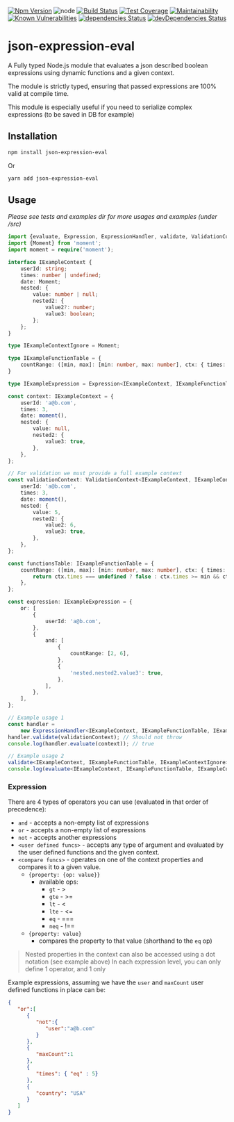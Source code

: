 [![Npm Version](https://img.shields.io/npm/v/json-expression-eval.svg?style=popout)](https://www.npmjs.com/package/json-expression-eval)
![node](https://img.shields.io/node/v-lts/json-expression-eval)
[![Build Status](https://travis-ci.org/regevbr/json-expression-eval.svg?branch=master)](https://travis-ci.org/regevbr/json-expression-eval)
[![Test Coverage](https://api.codeclimate.com/v1/badges/5cc9e9fe4871a315f2aa/test_coverage)](https://codeclimate.com/github/regevbr/json-expression-eval/test_coverage)
[![Maintainability](https://api.codeclimate.com/v1/badges/5cc9e9fe4871a315f2aa/maintainability)](https://codeclimate.com/github/regevbr/json-expression-eval/maintainability)
[![Known Vulnerabilities](https://snyk.io/test/github/regevbr/json-expression-eval/badge.svg?targetFile=package.json)](https://snyk.io/test/github/regevbr/json-expression-eval?targetFile=package.json)
[![dependencies Status](https://david-dm.org/regevbr/json-expression-eval/status.svg)](https://david-dm.org/regevbr/json-expression-eval)
[![devDependencies Status](https://david-dm.org/regevbr/json-expression-eval/dev-status.svg)](https://david-dm.org/regevbr/json-expression-eval?type=dev)

# json-expression-eval
A Fully typed Node.js module that evaluates a json described boolean expressions using dynamic functions and a given context.

The module is strictly typed, ensuring that passed expressions are 100% valid at compile time.

This module is especially useful if you need to serialize complex expressions (to be saved in DB for example) 
  
## Installation 
```sh
npm install json-expression-eval
```
Or
```sh
yarn add json-expression-eval
```

## Usage

 *Please see tests and examples dir for more usages and examples (under /src)* 

```typescript
import {evaluate, Expression, ExpressionHandler, validate, ValidationContext} from 'json-expression-eval';
import {Moment} from 'moment';
import moment = require('moment');

interface IExampleContext {
    userId: string;
    times: number | undefined;
    date: Moment;
    nested: {
        value: number | null;
        nested2: {
            value2?: number;
            value3: boolean;
        };
    };
}

type IExampleContextIgnore = Moment;

type IExampleFunctionTable = {
    countRange: ([min, max]: [min: number, max: number], ctx: { times: number | undefined }) => boolean;
}

type IExampleExpression = Expression<IExampleContext, IExampleFunctionTable, IExampleContextIgnore>; // We pass Moment here to avoid TS exhaustion

const context: IExampleContext = {
    userId: 'a@b.com',
    times: 3,
    date: moment(),
    nested: {
        value: null,
        nested2: {
            value3: true,
        },
    },
};

// For validation we must provide a full example context
const validationContext: ValidationContext<IExampleContext, IExampleContextIgnore> = {
    userId: 'a@b.com',
    times: 3,
    date: moment(),
    nested: {
        value: 5,
        nested2: {
            value2: 6,
            value3: true,
        },
    },
};

const functionsTable: IExampleFunctionTable = {
    countRange: ([min, max]: [min: number, max: number], ctx: { times: number | undefined }): boolean => {
        return ctx.times === undefined ? false : ctx.times >= min && ctx.times < max;
    },
};

const expression: IExampleExpression = {
    or: [
        {
            userId: 'a@b.com',
        },
        {
            and: [
                {
                    countRange: [2, 6],
                },
                {
                    'nested.nested2.value3': true,
                },
            ],
        },
    ],
};

// Example usage 1
const handler =
    new ExpressionHandler<IExampleContext, IExampleFunctionTable, IExampleContextIgnore>(expression, functionsTable);
handler.validate(validationContext); // Should not throw
console.log(handler.evaluate(context)); // true

// Example usage 2
validate<IExampleContext, IExampleFunctionTable, IExampleContextIgnore>(expression, validationContext, functionsTable); // Should not throw
console.log(evaluate<IExampleContext, IExampleFunctionTable, IExampleContextIgnore>(expression, context, functionsTable)); // true
```

### Expression

There are 4 types of operators you can use (evaluated in that order of precedence):
- `and` - accepts a non-empty list of expressions
- `or` - accepts a non-empty list of expressions
- `not` - accepts another expressions
- `<user defined funcs>` - accepts any type of argument and evaluated by the user defined functions and the given context.
- `<compare funcs>` - operates on one of the context properties and compares it to a given value.
    - `{property: {op: value}}`
        - available ops:
            - `gt` - >
            - `gte` - >=
            - `lt` - <
            - `lte` - <=
            - `eq` - ===
            - `neq` - !==
    - `{property: value}`
        - compares the property to that value (shorthand to the `eq` op)
> Nested properties in the context can also be accessed using a dot notation (see example above)
> In each expression level, you can only define 1 operator, and 1 only

Example expressions, assuming we have the `user` and `maxCount` user defined functions in place can be:
```json
{  
   "or":[  
      {  
         "not":{  
            "user":"a@b.com"
         }
      },
      {  
         "maxCount":1
      },
      {  
         "times": { "eq" : 5}
      },
      {  
         "country": "USA"
      }
   ]
}
```
